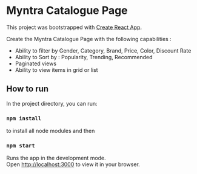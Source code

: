 # Myntra Catalogue Page

This project was bootstrapped with [Create React App](https://github.com/facebook/create-react-app).

Create the Myntra Catalogue Page with the following capabilities :
- Ability to filter by Gender, Category, Brand, Price, Color, Discount Rate
- Ability to Sort by : Popularity, Trending, Recommended
- Paginated views
- Ability to view items in grid or list

## How to run

In the project directory, you can run:

### `npm install`

to install all node modules and then

### `npm start`

Runs the app in the development mode.\
Open [http://localhost:3000](http://localhost:3000) to view it in your browser.
